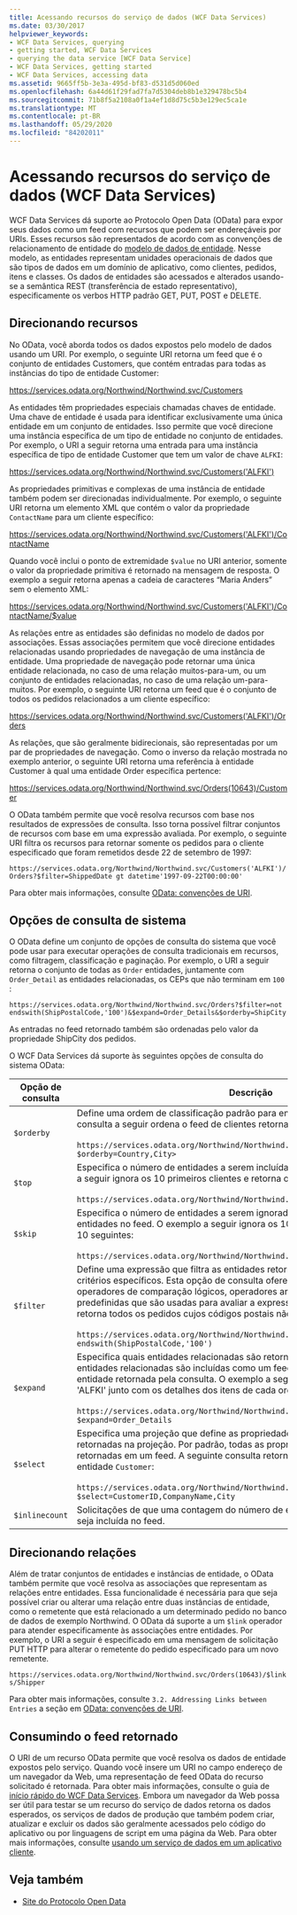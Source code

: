 ```yaml
---
title: Acessando recursos do serviço de dados (WCF Data Services)
ms.date: 03/30/2017
helpviewer_keywords:
- WCF Data Services, querying
- getting started, WCF Data Services
- querying the data service [WCF Data Service]
- WCF Data Services, getting started
- WCF Data Services, accessing data
ms.assetid: 9665ff5b-3e3a-495d-bf83-d531d5d060ed
ms.openlocfilehash: 6a44d61f29fad7fa7d5304deb8b1e329478bc5b4
ms.sourcegitcommit: 71b8f5a2108a0f1a4ef1d8d75c5b3e129ec5ca1e
ms.translationtype: MT
ms.contentlocale: pt-BR
ms.lasthandoff: 05/29/2020
ms.locfileid: "84202011"
---
```

# <a name="accessing-data-service-resources-wcf-data-services"></a>Acessando recursos do serviço de dados (WCF Data Services)
WCF Data Services dá suporte ao Protocolo Open Data (OData) para expor seus dados como um feed com recursos que podem ser endereçáveis por URIs. Esses recursos são representados de acordo com as convenções de relacionamento de entidade do [modelo de dados de entidade](../adonet/entity-data-model.md). Nesse modelo, as entidades representam unidades operacionais de dados que são tipos de dados em um domínio de aplicativo, como clientes, pedidos, itens e classes. Os dados de entidades são acessados e alterados usando-se a semântica REST (transferência de estado representativo), especificamente os verbos HTTP padrão GET, PUT, POST e DELETE.  
  
## <a name="addressing-resources"></a>Direcionando recursos  
 No OData, você aborda todos os dados expostos pelo modelo de dados usando um URI. Por exemplo, o seguinte URI retorna um feed que é o conjunto de entidades Customers, que contém entradas para todas as instâncias do tipo de entidade Customer:  
  
<https://services.odata.org/Northwind/Northwind.svc/Customers>
  
 As entidades têm propriedades especiais chamadas chaves de entidade. Uma chave de entidade é usada para identificar exclusivamente uma única entidade em um conjunto de entidades. Isso permite que você direcione uma instância específica de um tipo de entidade no conjunto de entidades. Por exemplo, o URI a seguir retorna uma entrada para uma instância específica de tipo de entidade Customer que tem um valor de chave `ALFKI`:  
  
<https://services.odata.org/Northwind/Northwind.svc/Customers('ALFKI')>
  
 As propriedades primitivas e complexas de uma instância de entidade também podem ser direcionadas individualmente. Por exemplo, o seguinte URI retorna um elemento XML que contém o valor da propriedade `ContactName` para um cliente específico:  
  
<https://services.odata.org/Northwind/Northwind.svc/Customers('ALFKI')/ContactName>
  
 Quando você inclui o ponto de extremidade `$value` no URI anterior, somente o valor da propriedade primitiva é retornado na mensagem de resposta. O exemplo a seguir retorna apenas a cadeia de caracteres “Maria Anders” sem o elemento XML:  
  
<https://services.odata.org/Northwind/Northwind.svc/Customers('ALFKI')/ContactName/$value>
  
 As relações entre as entidades são definidas no modelo de dados por associações. Essas associações permitem que você direcione entidades relacionadas usando propriedades de navegação de uma instância de entidade. Uma propriedade de navegação pode retornar uma única entidade relacionada, no caso de uma relação muitos-para-um, ou um conjunto de entidades relacionadas, no caso de uma relação um-para-muitos. Por exemplo, o seguinte URI retorna um feed que é o conjunto de todos os pedidos relacionados a um cliente específico:  
  
<https://services.odata.org/Northwind/Northwind.svc/Customers('ALFKI')/Orders>
  
 As relações, que são geralmente bidirecionais, são representadas por um par de propriedades de navegação. Como o inverso da relação mostrada no exemplo anterior, o seguinte URI retorna uma referência à entidade Customer à qual uma entidade Order específica pertence:  
  
<https://services.odata.org/Northwind/Northwind.svc/Orders(10643)/Customer>
  
 O OData também permite que você resolva recursos com base nos resultados de expressões de consulta. Isso torna possível filtrar conjuntos de recursos com base em uma expressão avaliada. Por exemplo, o seguinte URI filtra os recursos para retornar somente os pedidos para o cliente especificado que foram remetidos desde 22 de setembro de 1997:  
  
`https://services.odata.org/Northwind/Northwind.svc/Customers('ALFKI')/Orders?$filter=ShippedDate gt datetime'1997-09-22T00:00:00'`
  
 Para obter mais informações, consulte [OData: convenções de URI](https://www.odata.org/documentation/odata-version-2-0/uri-conventions/).
  
## <a name="system-query-options"></a>Opções de consulta de sistema  
 O OData define um conjunto de opções de consulta do sistema que você pode usar para executar operações de consulta tradicionais em recursos, como filtragem, classificação e paginação. Por exemplo, o URI a seguir retorna o conjunto de todas as `Order` entidades, juntamente com `Order_Detail` as entidades relacionadas, os CEPs que não terminam em `100` :  
  
`https://services.odata.org/Northwind/Northwind.svc/Orders?$filter=not endswith(ShipPostalCode,'100')&$expand=Order_Details&$orderby=ShipCity`
  
 As entradas no feed retornado também são ordenadas pelo valor da propriedade ShipCity dos pedidos.  
  
 O WCF Data Services dá suporte às seguintes opções de consulta do sistema OData:  
  
|Opção de consulta|Descrição|  
|------------------|-----------------|  
|`$orderby`|Define uma ordem de classificação padrão para entidades no feed retornado. A consulta a seguir ordena o feed de clientes retornado por região e cidade:<br /><br /> `https://services.odata.org/Northwind/Northwind.svc/Customers?$orderby=Country,City>`|  
|`$top`|Especifica o número de entidades a serem incluídas no feed retornado. O exemplo a seguir ignora os 10 primeiros clientes e retorna os 10 seguintes:<br /><br /> `https://services.odata.org/Northwind/Northwind.svc/Customers?$skip=10&$top=10`|  
|`$skip`|Especifica o número de entidades a serem ignoradas antes de começar a retornar entidades no feed. O exemplo a seguir ignora os 10 primeiros clientes e retorna os 10 seguintes:<br /><br /> `https://services.odata.org/Northwind/Northwind.svc/Customers?$skip=10&$top=10`|  
|`$filter`|Define uma expressão que filtra as entidades retornadas no feed com base em critérios específicos. Esta opção de consulta oferece suporte a um conjunto de operadores de comparação lógicos, operadores aritméticos e funções de consulta predefinidas que são usadas para avaliar a expressão de filtro. O exemplo a seguir retorna todos os pedidos cujos códigos postais não terminam em 100:<br /><br /> `https://services.odata.org/Northwind/Northwind.svc/Orders?$filter=not endswith(ShipPostalCode,'100')`|  
|`$expand`|Especifica quais entidades relacionadas são retornadas pela consulta. As entidades relacionadas são incluídas como um feed ou uma entrada embutida na entidade retornada pela consulta. O exemplo a seguir retorna o pedido do cliente 'ALFKI' junto com os detalhes dos itens de cada ordem:<br /><br /> `https://services.odata.org/Northwind/Northwind.svc/Customers('ALFKI')/Orders?$expand=Order_Details`|  
|`$select`|Especifica uma projeção que define as propriedades da entidade que são retornadas na projeção. Por padrão, todas as propriedades de uma entidade são retornadas em um feed. A seguinte consulta retorna apenas três propriedades da entidade `Customer`:<br /><br /> `https://services.odata.org/Northwind/Northwind.svc/Customers?$select=CustomerID,CompanyName,City`|  
|`$inlinecount`|Solicitações de que uma contagem do número de entidades retornadas no feed seja incluída no feed.|  
  
## <a name="addressing-relationships"></a>Direcionando relações  
 Além de tratar conjuntos de entidades e instâncias de entidade, o OData também permite que você resolva as associações que representam as relações entre entidades. Essa funcionalidade é necessária para que seja possível criar ou alterar uma relação entre duas instâncias de entidade, como o remetente que está relacionado a um determinado pedido no banco de dados de exemplo Northwind. O OData dá suporte a um `$link` operador para atender especificamente às associações entre entidades. Por exemplo, o URI a seguir é especificado em uma mensagem de solicitação PUT HTTP para alterar o remetente do pedido especificado para um novo remetente.  
  
`https://services.odata.org/Northwind/Northwind.svc/Orders(10643)/$links/Shipper`
  
 Para obter mais informações, consulte `3.2. Addressing Links between Entries` a seção em [OData: convenções de URI](https://www.odata.org/documentation/odata-version-2-0/uri-conventions/).
  
## <a name="consuming-the-returned-feed"></a>Consumindo o feed retornado  
 O URI de um recurso OData permite que você resolva os dados de entidade expostos pelo serviço. Quando você insere um URI no campo endereço de um navegador da Web, uma representação de feed OData do recurso solicitado é retornada. Para obter mais informações, consulte o guia de [início rápido do WCF Data Services](quickstart-wcf-data-services.md). Embora um navegador da Web possa ser útil para testar se um recurso do serviço de dados retorna os dados esperados, os serviços de dados de produção que também podem criar, atualizar e excluir os dados são geralmente acessados pelo código do aplicativo ou por linguagens de script em uma página da Web. Para obter mais informações, consulte [usando um serviço de dados em um aplicativo cliente](using-a-data-service-in-a-client-application-wcf-data-services.md).  
  
## <a name="see-also"></a>Veja também

- [Site do Protocolo Open Data](https://www.odata.org/)
